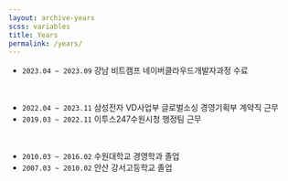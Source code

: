 ```yaml
---
layout: archive-years
scss: variables
title: Years
permalink: /years/
---
```


- `2023.04 ~ 2023.09` 강남 비트캠프 네이버클라우드개발자과정 수료  
<br>

- `2022.04 ~ 2023.11` 삼성전자 VD사업부 글로벌소싱 경영기획부 계약직 근무
- `2019.03 ~ 2022.11` 이투스247수원시청 행정팀 근무 
<br>

- `2010.03 ~ 2016.02` 수원대학교 경영학과 졸업  
- `2007.03 ~ 2010.02` 안산 강서고등학교 졸업    



  
  

